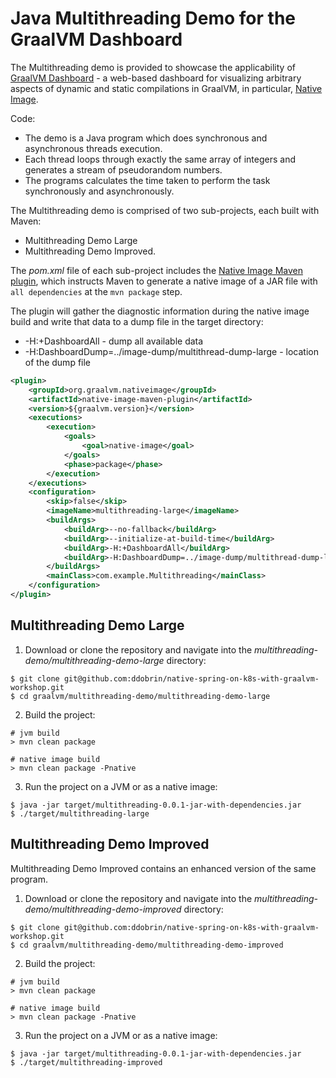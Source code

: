 # Java Multithreading Demo for the GraalVM Dashboard

The Multithreading demo is provided to showcase the applicability of [GraalVM Dashboard](https://www.graalvm.org/docs/tools/dashboard/) - a web-based dashboard for visualizing arbitrary aspects of dynamic and static compilations in GraalVM, in particular, [Native Image](https://www.graalvm.org/reference-manual/native-image/).

Code: 
* The demo is a Java program which does synchronous and asynchronous threads execution.
* Each thread loops through exactly the same array of integers and generates a stream of pseudorandom numbers.
* The programs calculates the time taken to perform the task synchronously and asynchronously.

The Multithreading demo is comprised of two sub-projects, each built with Maven: 
* Multithreading Demo Large 
* Multithreading Demo Improved.

The _pom.xml_ file of each sub-project includes the [Native Image Maven plugin](https://www.graalvm.org/reference-manual/native-image/NativeImageMavenPlugin/), which instructs Maven to generate a native image of a JAR file with `all dependencies` at the `mvn package` step.

The plugin will gather the diagnostic information during the native image build and write that data to a dump file in the target directory:
* -H:+DashboardAll - dump all available data 
* -H:DashboardDump=../image-dump/multithread-dump-large - location of the dump file

```xml
<plugin>
    <groupId>org.graalvm.nativeimage</groupId>
    <artifactId>native-image-maven-plugin</artifactId>
    <version>${graalvm.version}</version>
    <executions>
        <execution>
            <goals>
                <goal>native-image</goal>
            </goals>
            <phase>package</phase>
        </execution>
    </executions>
    <configuration>
        <skip>false</skip>
        <imageName>multithreading-large</imageName>
        <buildArgs>
            <buildArg>--no-fallback</buildArg>
            <buildArg>--initialize-at-build-time</buildArg>
            <buildArg>-H:+DashboardAll</buildArg>
            <buildArg>-H:DashboardDump=../image-dump/multithread-dump-large</buildArg>
        </buildArgs>
        <mainClass>com.example.Multithreading</mainClass>
    </configuration>
</plugin>
```

## Multithreading Demo Large

1. Download or clone the repository and navigate into the _multithreading-demo/multithreading-demo-large_ directory:
```
$ git clone git@github.com:ddobrin/native-spring-on-k8s-with-graalvm-workshop.git
$ cd graalvm/multithreading-demo/multithreading-demo-large
```
2. Build the project:
```
# jvm build
> mvn clean package

# native image build
> mvn clean package -Pnative
```
3. Run the project on a JVM or as a native image:
```
$ java -jar target/multithreading-0.0.1-jar-with-dependencies.jar
$ ./target/multithreading-large
```

## Multithreading Demo Improved

Multithreading Demo Improved contains an enhanced version of the same program.

1. Download or clone the repository and navigate into the _multithreading-demo/multithreading-demo-improved_ directory:
```
$ git clone git@github.com:ddobrin/native-spring-on-k8s-with-graalvm-workshop.git
$ cd graalvm/multithreading-demo/multithreading-demo-improved
```
2. Build the project:
```
# jvm build
> mvn clean package

# native image build
> mvn clean package -Pnative
```
3. Run the project on a JVM or as a native image:
```
$ java -jar target/multithreading-0.0.1-jar-with-dependencies.jar
$ ./target/multithreading-improved
```